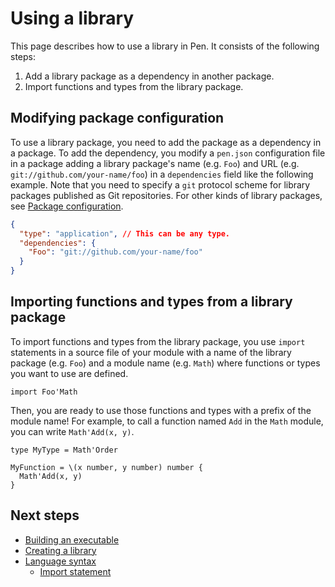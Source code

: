 # Using a library

This page describes how to use a library in Pen. It consists of the following steps:

1. Add a library package as a dependency in another package.
1. Import functions and types from the library package.

## Modifying package configuration

To use a library package, you need to add the package as a dependency in a package. To add the dependency, you modify a `pen.json` configuration file in a package adding a library package's name (e.g. `Foo`) and URL (e.g. `git://github.com/your-name/foo`) in a `dependencies` field like the following example. Note that you need to specify a `git` protocol scheme for library packages published as Git repositories. For other kinds of library packages, see [Package configuration](/references/language/packages.md#package-configuration).

```json
{
  "type": "application", // This can be any type.
  "dependencies": {
    "Foo": "git://github.com/your-name/foo"
  }
}
```

## Importing functions and types from a library package

To import functions and types from the library package, you use `import` statements in a source file of your module with a name of the library package (e.g. `Foo`) and a module name (e.g. `Math`) where functions or types you want to use are defined.

```pen
import Foo'Math
```

Then, you are ready to use those functions and types with a prefix of the module name! For example, to call a function named `Add` in the `Math` module, you can write `Math'Add(x, y)`.

```pen
type MyType = Math'Order

MyFunction = \(x number, y number) number {
  Math'Add(x, y)
}
```

## Next steps

- [Building an executable](building-an-executable.md)
- [Creating a library](creating-a-library.md)
- [Language syntax](/references/language/syntax.md)
  - [Import statement](/references/language/syntax.md#import-statement)
